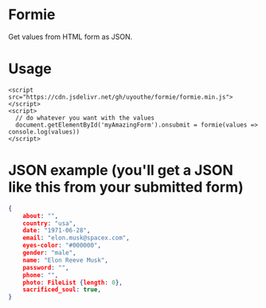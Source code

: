 # Formie

Get values from HTML form as JSON.

# Usage

```JS
<script src="https://cdn.jsdelivr.net/gh/uyouthe/formie/formie.min.js"></script>
<script>
  // do whatever you want with the values
  document.getElementById('myAmazingForm').onsubmit = formie(values => console.log(values))
</script>
```

# JSON example (you'll get a JSON like this from your submitted form)

```JSON
{
    about: "",
    country: "usa",
    date: "1971-06-28",
    email: "elon.musk@spacex.com",
    eyes-color: "#000000",
    gender: "male",
    name: "Elon Reeve Musk",
    password: "",
    phone: "",
    photo: FileList {length: 0},
    sacrificed_soul: true,
}

```
